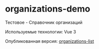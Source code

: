 # organizations-demo
Тестовое - Справочник организаций

Используемые технологии:
Vue 3 

Опубликованная версия:
[organizations-list](https://soomlir.github.io/organizations-list/)
